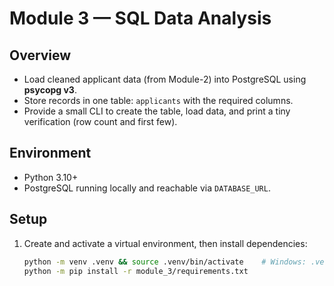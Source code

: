 # Module 3 — SQL Data Analysis

## Overview
- Load cleaned applicant data (from Module-2) into PostgreSQL using **psycopg v3**.
- Store records in one table: `applicants` with the required columns.
- Provide a small CLI to create the table, load data, and print a tiny verification (row count and first few).

## Environment
- Python 3.10+
- PostgreSQL running locally and reachable via `DATABASE_URL`.

## Setup
1. Create and activate a virtual environment, then install dependencies:
   ```bash
   python -m venv .venv && source .venv/bin/activate    # Windows: .venv\Scripts\activate
   python -m pip install -r module_3/requirements.txt
